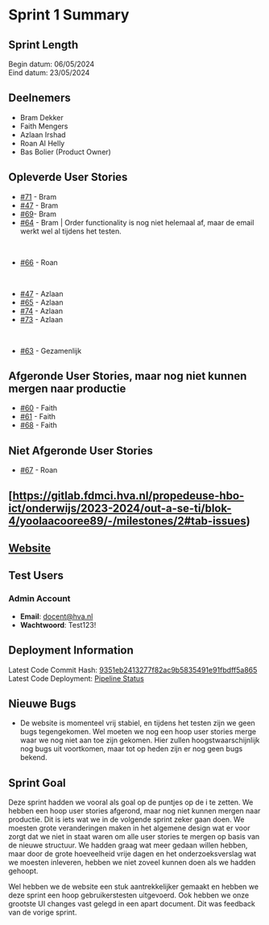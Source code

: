 # Sprint 1 Summary

## Sprint Length

Begin datum: 06/05/2024
<br>
Eind datum: 23/05/2024

## Deelnemers

- Bram Dekker
- Faith Mengers
- Azlaan Irshad
- Roan Al Helly
- Bas Bolier (Product Owner)

## Opleverde User Stories

- [#71](https://gitlab.fdmci.hva.nl/propedeuse-hbo-ict/onderwijs/2023-2024/out-a-se-ti/blok-4/yoolaacooree89/-/issues/71) - Bram
- [#47](https://gitlab.fdmci.hva.nl/propedeuse-hbo-ict/onderwijs/2023-2024/out-a-se-ti/blok-4/yoolaacooree89/-/issues/70) - Bram
- [#69](https://gitlab.fdmci.hva.nl/propedeuse-hbo-ict/onderwijs/2023-2024/out-a-se-ti/blok-4/yoolaacooree89/-/issues/69)- Bram
- [#64](https://gitlab.fdmci.hva.nl/propedeuse-hbo-ict/onderwijs/2023-2024/out-a-se-ti/blok-4/yoolaacooree89/-/issues/64) - Bram | Order functionality is nog niet helemaal af, maar de email werkt wel al tijdens het testen.

<br>

- [#66](https://gitlab.fdmci.hva.nl/propedeuse-hbo-ict/onderwijs/2023-2024/out-a-se-ti/blok-4/yoolaacooree89/-/issues/66) - Roan

<br>

- [#47](https://gitlab.fdmci.hva.nl/propedeuse-hbo-ict/onderwijs/2023-2024/out-a-se-ti/blok-4/yoolaacooree89/-/work_items/47) - Azlaan
- [#65](https://gitlab.fdmci.hva.nl/propedeuse-hbo-ict/onderwijs/2023-2024/out-a-se-ti/blok-4/yoolaacooree89/-/issues/65) - Azlaan
- [#74](https://gitlab.fdmci.hva.nl/propedeuse-hbo-ict/onderwijs/2023-2024/out-a-se-ti/blok-4/yoolaacooree89/-/issues/74) - Azlaan
- [#73](https://gitlab.fdmci.hva.nl/propedeuse-hbo-ict/onderwijs/2023-2024/out-a-se-ti/blok-4/yoolaacooree89/-/issues/73) - Azlaan

<br>

- [#63](https://gitlab.fdmci.hva.nl/propedeuse-hbo-ict/onderwijs/2023-2024/out-a-se-ti/blok-4/yoolaacooree89/-/issues/63) - Gezamenlijk

## Afgeronde User Stories, maar nog niet kunnen mergen naar productie

- [#60](https://gitlab.fdmci.hva.nl/propedeuse-hbo-ict/onderwijs/2023-2024/out-a-se-ti/blok-4/yoolaacooree89/-/issues/60) - Faith
- [#61](https://gitlab.fdmci.hva.nl/propedeuse-hbo-ict/onderwijs/2023-2024/out-a-se-ti/blok-4/yoolaacooree89/-/issues/61) - Faith
- [#68](https://gitlab.fdmci.hva.nl/propedeuse-hbo-ict/onderwijs/2023-2024/out-a-se-ti/blok-4/yoolaacooree89/-/issues/68) - Faith

## Niet Afgeronde User Stories

- [#67](https://gitlab.fdmci.hva.nl/propedeuse-hbo-ict/onderwijs/2023-2024/out-a-se-ti/blok-4/yoolaacooree89/-/issues/67) - Roan

## [https://gitlab.fdmci.hva.nl/propedeuse-hbo-ict/onderwijs/2023-2024/out-a-se-ti/blok-4/yoolaacooree89/-/milestones/2#tab-issues)

## [Website](https://yoolaacooree89-pb4a2324.hbo-ict.cloud/index.html)

## Test Users

### Admin Account
- **Email**: docent@hva.nl
- **Wachtwoord**: Test123!

## Deployment Information
Latest Code Commit Hash: [9351eb2413277f82ac9b5835491e91fbdff5a865](https://gitlab.fdmci.hva.nl/propedeuse-hbo-ict/onderwijs/2023-2024/out-a-se-ti/blok-4/yoolaacooree89/-/commit/9351eb2413277f82ac9b5835491e91fbdff5a865)
<br>
Latest Code Deployment: [Pipeline Status](https://gitlab.fdmci.hva.nl/propedeuse-hbo-ict/onderwijs/2023-2024/out-a-se-ti/blok-4/yoolaacooree89/-/jobs/424880)

## Nieuwe Bugs

- De website is momenteel vrij stabiel, en tijdens het testen zijn we geen bugs tegengekomen. Wel moeten we nog een hoop user stories merge waar we nog niet aan toe zijn gekomen.
Hier zullen hoogstwaarschijnlijk nog bugs uit voortkomen, maar tot op heden zijn er nog geen bugs bekend.

## Sprint Goal
Deze sprint hadden we vooral als goal op de puntjes op de i te zetten. We hebben een hoop user stories afgerond, maar nog niet kunnen mergen naar productie. Dit is iets wat we in de volgende sprint zeker gaan doen. 
We moesten grote veranderingen maken in het algemene design wat er voor zorgt dat we niet in staat waren om alle user stories te mergen op basis van de nieuwe structuur. We hadden graag wat meer gedaan willen hebben, 
maar door de grote hoeveelheid vrije dagen en het onderzoeksverslag wat we moesten inleveren, hebben we niet zoveel kunnen doen als we hadden gehoopt.

Wel hebben we de website een stuk aantrekkelijker gemaakt en hebben we deze sprint een hoop gebruikerstesten uitgevoerd. Ook hebben we onze grootste UI changes vast gelegd in een apart document. Dit was feedback van de vorige sprint.
